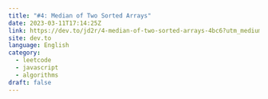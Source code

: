 ```yaml
---
title: "#4: Median of Two Sorted Arrays"
date: 2023-03-11T17:14:25Z
link: https://dev.to/jd2r/4-median-of-two-sorted-arrays-4bc6?utm_medium=RSS&utm_source=news.12bit.vn
site: dev.to
language: English
category:
  - leetcode
  - javascript
  - algorithms
draft: false
---
```

